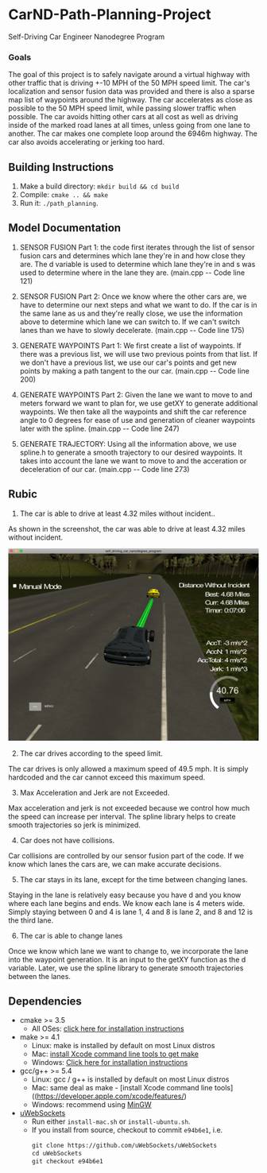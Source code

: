 # CarND-Path-Planning-Project
Self-Driving Car Engineer Nanodegree Program
   
### Goals
The goal of this project is to safely navigate around a virtual highway with other traffic that is driving +-10 MPH of the 50 MPH speed limit. The car's localization and sensor fusion data was provided and there is also a sparse map list of waypoints around the highway. The car accelerates as close as possible to the 50 MPH speed limit, while passing slower traffic when possible. The car avoids hitting other cars at all cost as well as driving inside of the marked road lanes at all times, unless going from one lane to another. The car makes one complete loop around the 6946m highway. The car also avoids accelerating or jerking too hard.

## Building Instructions

1. Make a build directory: `mkdir build && cd build`
2. Compile: `cmake .. && make`
3. Run it: `./path_planning`.

## Model Documentation

1. SENSOR FUSION Part 1: the code first iterates through the list of sensor fusion cars and determines which lane they're in and how close they are. The d variable is used to determine which lane they're in and s was used to determine where in the lane they are. (main.cpp -- Code line 121)

2. SENSOR FUSION Part 2: Once we know where the other cars are, we have to determine our next steps and what we want to do. 
If the car is in the same lane as us and they're really close, we use the information above to determine which lane we can switch to. If we can't switch lanes than we have to slowly decelerate. (main.cpp -- Code line 175)

3. GENERATE WAYPOINTS Part 1: We first create a list of waypoints. If there was a previous list, we will use two previous points from that list. If we don't have a previous list, we use our car's points and get new points by making a path tangent to the our car. (main.cpp -- Code line 200)

4. GENERATE WAYPOINTS Part 2: Given the lane we want to move to and meters forward we want to plan for, we use getXY to generate additional waypoints. We then take all the waypoints and shift the car reference angle to 0 degrees for ease of use and generation of cleaner waypoints later with the spline. (main.cpp -- Code line 247)

5. GENERATE TRAJECTORY: Using all the information above, we use spline.h to generate a smooth trajectory to our desired waypoints. It takes into account the lane we want to move to and the acceration or deceleration of our car. (main.cpp -- Code line 273)

## Rubic

1. The car is able to drive at least 4.32 miles without incident..

As shown in the screenshot, the car was able to drive at least 4.32 miles without incident.

![](https://github.com/elok/CarND-Path-Planning-Project/blob/master/src/screenshot.png)

2. The car drives according to the speed limit.

The car drives is only allowed a maximum speed of 49.5 mph. It is simply hardcoded and the car cannot exceed this maximum speed. 

3. Max Acceleration and Jerk are not Exceeded.

Max acceleration and jerk is not exceeded because we control how much the speed can increase per interval. The spline library helps to create smooth trajectories so jerk is minimized. 

4. Car does not have collisions.

Car collisions are controlled by our sensor fusion part of the code. If we know which lanes the cars are, we can make accurate decisions. 

5. The car stays in its lane, except for the time between changing lanes.

Staying in the lane is relatively easy because you have d and you know where each lane begins and ends. We know each lane is 4 meters wide. Simply staying between 0 and 4 is lane 1, 4 and 8 is lane 2, and 8 and 12 is the third lane.

6. The car is able to change lanes

Once we know which lane we want to change to, we incorporate the lane into the waypoint generation. It is an input to the getXY function as the d variable. Later, we use the spline library to generate smooth trajectories between the lanes.

## Dependencies

* cmake >= 3.5
  * All OSes: [click here for installation instructions](https://cmake.org/install/)
* make >= 4.1
  * Linux: make is installed by default on most Linux distros
  * Mac: [install Xcode command line tools to get make](https://developer.apple.com/xcode/features/)
  * Windows: [Click here for installation instructions](http://gnuwin32.sourceforge.net/packages/make.htm)
* gcc/g++ >= 5.4
  * Linux: gcc / g++ is installed by default on most Linux distros
  * Mac: same deal as make - [install Xcode command line tools]((https://developer.apple.com/xcode/features/)
  * Windows: recommend using [MinGW](http://www.mingw.org/)
* [uWebSockets](https://github.com/uWebSockets/uWebSockets)
  * Run either `install-mac.sh` or `install-ubuntu.sh`.
  * If you install from source, checkout to commit `e94b6e1`, i.e.
    ```
    git clone https://github.com/uWebSockets/uWebSockets 
    cd uWebSockets
    git checkout e94b6e1
    ```
